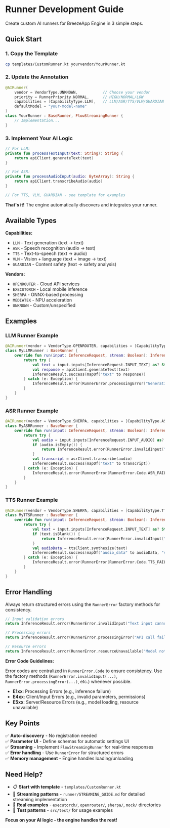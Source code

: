 # Runner Development Guide

Create custom AI runners for BreezeApp Engine in 3 simple steps.

## Quick Start

### 1. Copy the Template
```bash
cp templates/CustomRunner.kt yourvendor/YourRunner.kt
```

### 2. Update the Annotation
```kotlin
@AIRunner(
    vendor = VendorType.UNKNOWN,           // Choose your vendor
    priority = RunnerPriority.NORMAL,      // HIGH/NORMAL/LOW  
    capabilities = [CapabilityType.LLM],   // LLM/ASR/TTS/VLM/GUARDIAN
    defaultModel = "your-model-name"
)
class YourRunner : BaseRunner, FlowStreamingRunner {
    // Implementation...
}
```

### 3. Implement Your AI Logic
```kotlin
// For LLM:
private fun processTextInput(text: String): String {
    return apiClient.generateText(text)
}

// For ASR:
private fun processAudioInput(audio: ByteArray): String {
    return apiClient.transcribeAudio(audio)
}

// For TTS, VLM, GUARDIAN - see template for examples
```

**That's it!** The engine automatically discovers and integrates your runner.

## Available Types

**Capabilities:**
- `LLM` - Text generation (text → text)
- `ASR` - Speech recognition (audio → text)
- `TTS` - Text-to-speech (text → audio)
- `VLM` - Vision + language (text + image → text)
- `GUARDIAN` - Content safety (text → safety analysis)

**Vendors:**
- `OPENROUTER` - Cloud API services
- `EXECUTORCH` - Local mobile inference
- `SHERPA` - ONNX-based processing
- `MEDIATEK` - NPU acceleration
- `UNKNOWN` - Custom/unspecified

## Examples

### LLM Runner Example
```kotlin
@AIRunner(vendor = VendorType.OPENROUTER, capabilities = [CapabilityType.LLM])
class MyLLMRunner : BaseRunner {
    override fun run(input: InferenceRequest, stream: Boolean): InferenceResult {
        return try {
            val text = input.inputs[InferenceRequest.INPUT_TEXT] as? String ?: ""
            val response = apiClient.generateText(text)
            InferenceResult.success(mapOf("text" to response))
        } catch (e: Exception) {
            InferenceResult.error(RunnerError.processingError("Generation failed: ${e.message}", e))
        }
    }
}
```

### ASR Runner Example
```kotlin
@AIRunner(vendor = VendorType.SHERPA, capabilities = [CapabilityType.ASR])
class MyASRRunner : BaseRunner {
    override fun run(input: InferenceRequest, stream: Boolean): InferenceResult {
        return try {
            val audio = input.inputs[InferenceRequest.INPUT_AUDIO] as? ByteArray ?: byteArrayOf()
            if (audio.isEmpty()) {
                return InferenceResult.error(RunnerError.invalidInput("Audio input is required"))
            }
            val transcript = asrClient.transcribe(audio)
            InferenceResult.success(mapOf("text" to transcript))
        } catch (e: Exception) {
            InferenceResult.error(RunnerError(RunnerError.Code.ASR_FAILURE, "Transcription failed: ${e.message}", e))
        }
    }
}
```

### TTS Runner Example
```kotlin
@AIRunner(vendor = VendorType.SHERPA, capabilities = [CapabilityType.TTS])
class MyTTSRunner : BaseRunner {
    override fun run(input: InferenceRequest, stream: Boolean): InferenceResult {
        return try {
            val text = input.inputs[InferenceRequest.INPUT_TEXT] as? String ?: ""
            if (text.isBlank()) {
                return InferenceResult.error(RunnerError.invalidInput("Text input cannot be empty"))
            }
            val audioData = ttsClient.synthesize(text)
            InferenceResult.success(mapOf("audio_data" to audioData, "sample_rate" to 22050))
        } catch (e: Exception) {
            InferenceResult.error(RunnerError(RunnerError.Code.TTS_FAILURE, "Speech synthesis failed: ${e.message}", e))
        }
    }
}
```

## Error Handling

Always return structured errors using the `RunnerError` factory methods for consistency.

```kotlin
// Input validation errors
return InferenceResult.error(RunnerError.invalidInput("Text input cannot be empty"))

// Processing errors
return InferenceResult.error(RunnerError.processingError("API call failed: ${e.message}", e))

// Resource errors
return InferenceResult.error(RunnerError.resourceUnavailable("Model not loaded"))
```

**Error Code Guidelines:**

Error codes are centralized in `RunnerError.Code` to ensure consistency. Use the factory methods (`RunnerError.invalidInput(...)`, `RunnerError.processingError(...)`, etc.) whenever possible.

- **E1xx**: Processing Errors (e.g., inference failure)
- **E4xx**: Client/Input Errors (e.g., invalid parameters, permissions)
- **E5xx**: Server/Resource Errors (e.g., model loading, resource unavailable)

## Key Points

✅ **Auto-discovery** - No registration needed  
✅ **Parameter UI** - Define schemas for automatic settings UI  
✅ **Streaming** - Implement `FlowStreamingRunner` for real-time responses  
✅ **Error handling** - Use `RunnerError` for structured errors  
✅ **Memory management** - Engine handles loading/unloading  

## Need Help?

- 📋 **Start with template** - `templates/CustomRunner.kt` 
- 🚀 **Streaming patterns** - `runner/STREAMING_GUIDE.md` for detailed streaming implementation
- 📁 **Real examples** - `executorch/`, `openrouter/`, `sherpa/`, `mock/` directories
- 🧪 **Test patterns** - `src/test/` for usage examples

**Focus on your AI logic - the engine handles the rest!**